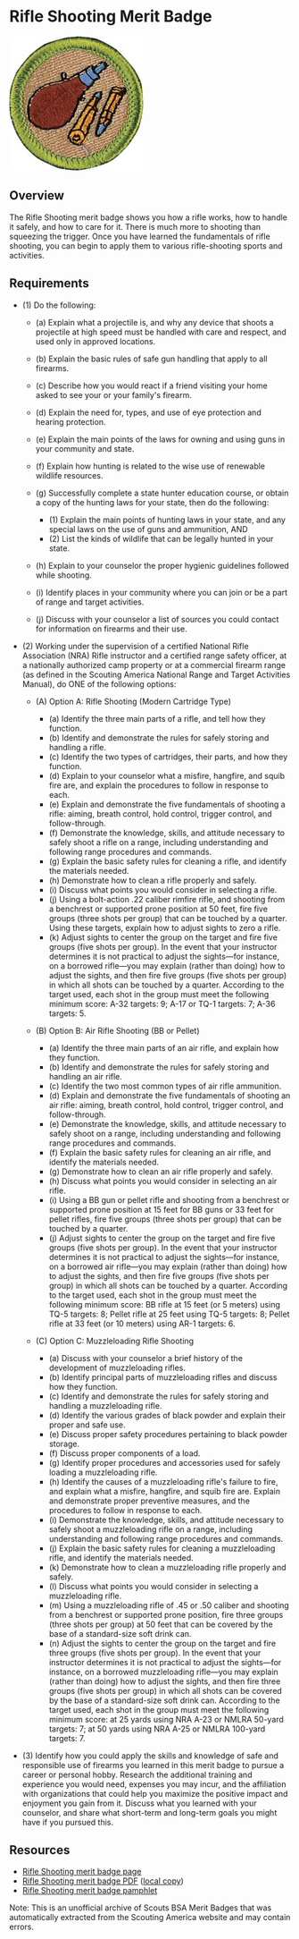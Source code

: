 

# Rifle Shooting Merit Badge

![Rifle Shooting Merit Badge](images/rifle-shooting-merit-badge.jpg)

## Overview



The Rifle Shooting merit badge shows you how a rifle works, how to handle it safely, and how to care for it. There is much more to shooting than squeezing the trigger. Once you have learned the fundamentals of rifle shooting, you can begin to apply them to various rifle-shooting sports and activities.

## Requirements

* (1) Do the following:
    * (a) Explain what a projectile is, and why any device that shoots a projectile at high speed must be handled with care and respect, and used only in approved locations.
    * (b) Explain the basic rules of safe gun handling that apply to all firearms.
    * (c) Describe how you would react if a friend visiting your home asked to see your or your family's firearm.
    * (d) Explain the need for, types, and use of eye protection and hearing protection.
    * (e) Explain the main points of the laws for owning and using guns in your community and state.
    * (f) Explain how hunting is related to the wise use of renewable wildlife resources.
    * (g) Successfully complete a state hunter education course, or obtain a copy of the hunting laws for your state, then do the following:
        * (1) Explain the main points of hunting laws in your state, and any special laws on the use of guns and ammunition, AND
        * (2) List the kinds of wildlife that can be legally hunted in your state.


    * (h) Explain to your counselor the proper hygienic guidelines followed while shooting.
    * (i) Identify places in your community where you can join or be a part of range and target activities.
    * (j) Discuss with your counselor a list of sources you could contact for information on firearms and their use.


* (2) Working under the supervision of a certified National Rifle Association (NRA) Rifle instructor and a certified range safety officer, at a nationally authorized camp property or at a commercial firearm range (as defined in the Scouting America National Range and Target Activities Manual), do ONE of the following options:
    * (A) Option A: Rifle Shooting (Modern Cartridge Type)
        * (a) Identify the three main parts of a rifle, and tell how they function.
        * (b) Identify and demonstrate the rules for safely storing and handling a rifle.
        * (c) Identify the two types of cartridges, their parts, and how they function.
        * (d) Explain to your counselor what a misfire, hangfire, and squib fire are, and explain the procedures to follow in response to each.
        * (e) Explain and demonstrate the five fundamentals of shooting a rifle: aiming, breath control, hold control, trigger control, and follow-through.
        * (f) Demonstrate the knowledge, skills, and attitude necessary to safely shoot a rifle on a range, including understanding and following range procedures and commands.
        * (g) Explain the basic safety rules for cleaning a rifle, and identify the materials needed.
        * (h) Demonstrate how to clean a rifle properly and safely.
        * (i) Discuss what points you would consider in selecting a rifle.
        * (j) Using a bolt-action .22 caliber rimfire rifle, and shooting from a benchrest or supported prone position at 50 feet, fire five groups (three shots per group) that can be touched by a quarter. Using these targets, explain how to adjust sights to zero a rifle.
        * (k) Adjust sights to center the group on the target and fire five groups (five shots per group). In the event that your instructor determines it is not practical to adjust the sights—for instance, on a borrowed rifle—you may explain (rather than doing) how to adjust the sights, and then fire five groups (five shots per group) in which all shots can be touched by a quarter. According to the target used, each shot in the group must meet the following minimum score: A-32 targets: 9; A-17 or TQ-1 targets: 7; A-36 targets: 5.


    * (B) Option B: Air Rifle Shooting (BB or Pellet)
        * (a) Identify the three main parts of an air rifle, and explain how they function.
        * (b) Identify and demonstrate the rules for safely storing and handling an air rifle.
        * (c) Identify the two most common types of air rifle ammunition.
        * (d) Explain and demonstrate the five fundamentals of shooting an air rifle: aiming, breath control, hold control, trigger control, and follow-through.
        * (e) Demonstrate the knowledge, skills, and attitude necessary to safely shoot on a range, including understanding and following range procedures and commands.
        * (f) Explain the basic safety rules for cleaning an air rifle, and identify the materials needed.
        * (g) Demonstrate how to clean an air rifle properly and safely.
        * (h) Discuss what points you would consider in selecting an air rifle.
        * (i) Using a BB gun or pellet rifle and shooting from a benchrest or supported prone position at 15 feet for BB guns or 33 feet for pellet rifles, fire five groups (three shots per group) that can be touched by a quarter.
        * (j) Adjust sights to center the group on the target and fire five groups (five shots per group). In the event that your instructor determines it is not practical to adjust the sights—for instance, on a borrowed air rifle—you may explain (rather than doing) how to adjust the sights, and then fire five groups (five shots per group) in which all shots can be touched by a quarter. According to the target used, each shot in the group must meet the following minimum score: BB rifle at 15 feet (or 5 meters) using TQ-5 targets: 8; Pellet rifle at 25 feet using TQ-5 targets: 8; Pellet rifle at 33 feet (or 10 meters) using AR-1 targets: 6.


    * (C) Option C: Muzzleloading Rifle Shooting
        * (a) Discuss with your counselor a brief history of the development of muzzleloading rifles.
        * (b) Identify principal parts of muzzleloading rifles and discuss how they function.
        * (c) Identify and demonstrate the rules for safely storing and handling a muzzleloading rifle.
        * (d) Identify the various grades of black powder and explain their proper and safe use.
        * (e) Discuss proper safety procedures pertaining to black powder storage.
        * (f) Discuss proper components of a load.
        * (g) Identify proper procedures and accessories used for safely loading a muzzleloading rifle.
        * (h) Identify the causes of a muzzleloading rifle's failure to fire, and explain what a misfire, hangfire, and squib fire are. Explain and demonstrate proper preventive measures, and the procedures to follow in response to each.
        * (i) Demonstrate the knowledge, skills, and attitude necessary to safely shoot a muzzleloading rifle on a range, including understanding and following range procedures and commands.
        * (j) Explain the basic safety rules for cleaning a muzzleloading rifle, and identify the materials needed.
        * (k) Demonstrate how to clean a muzzleloading rifle properly and safely.
        * (l) Discuss what points you would consider in selecting a muzzleloading rifle.
        * (m) Using a muzzleloading rifle of .45 or .50 caliber and shooting from a benchrest or supported prone position, fire three groups (three shots per group) at 50 feet that can be covered by the base of a standard-size soft drink can.
        * (n) Adjust the sights to center the group on the target and fire three groups (five shots per group). In the event that your instructor determines it is not practical to adjust the sights—for instance, on a borrowed muzzleloading rifle—you may explain (rather than doing) how to adjust the sights, and then fire three groups (five shots per group) in which all shots can be covered by the base of a standard-size soft drink can. According to the target used, each shot in the group must meet the following minimum score: at 25 yards using NRA A-23 or NMLRA 50-yard targets: 7; at 50 yards using NRA A-25 or NMLRA 100-yard targets: 7.




* (3) Identify how you could apply the skills and knowledge of safe and responsible use of firearms you learned in this merit badge to pursue a career or personal hobby.  Research the additional training and experience you would need, expenses you may incur, and the affiliation with organizations that could help you maximize the positive impact and enjoyment you gain from it.  Discuss what you learned with your counselor, and share what short-term and long-term goals you might have if you pursued this.


## Resources

- [Rifle Shooting merit badge page](https://www.scouting.org/merit-badges/rifle-shooting/)
- [Rifle Shooting merit badge PDF](https://filestore.scouting.org/filestore/Merit_Badge_ReqandRes/Rifle_Shooting.pdf) ([local copy](files/rifle-shooting-merit-badge.pdf))
- [Rifle Shooting merit badge pamphlet](None)

Note: This is an unofficial archive of Scouts BSA Merit Badges that was automatically extracted from the Scouting America website and may contain errors.